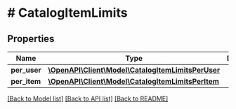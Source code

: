 # # CatalogItemLimits

## Properties

Name | Type | Description | Notes
------------ | ------------- | ------------- | -------------
**per_user** | [**\OpenAPI\Client\Model\CatalogItemLimitsPerUser**](CatalogItemLimitsPerUser.md) |  | [optional]
**per_item** | [**\OpenAPI\Client\Model\CatalogItemLimitsPerItem**](CatalogItemLimitsPerItem.md) |  | [optional]

[[Back to Model list]](../../README.md#models) [[Back to API list]](../../README.md#endpoints) [[Back to README]](../../README.md)
